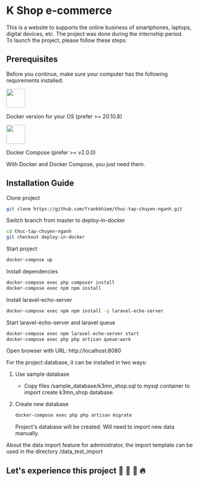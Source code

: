 # K Shop e-commerce

This is a website to supports the online business of smartphones, laptops, digital devices, etc. The project was done during the internship period.  
To launch the project, please follow these steps:


## Prerequisites

Before you continue, make sure your computer has the following requirements installed:  

<div>
  <a href="https://www.docker.com/" target="_blank">
    <img src="https://s3-ap-southeast-1.amazonaws.com/homepage-media/wp-content/uploads/2021/01/28133406/docker-banner.png" width="50px">
  </a>
  <p>Docker version for your OS (prefer >= 20.10.8)</p>
  <a href="https://www.docker.com/" target="_blank">
    <img src="https://www.docker.com/blog/wp-content/uploads/2020/02/Compose.png" width="50px">
  </a>
  <p>Docker Compose (prefer >= v2.0.0)</p>
</div>

With Docker and Docker Compose, you just need them.  

## Installation Guide

Clone project  
```bash
git clone https://github.com/frankkhiem/thuc-tap-chuyen-nganh.git
```

Switch branch from master to deploy-in-docker
```bash
cd thuc-tap-chuyen-nganh
git checkout deploy-in-docker
```

Start project
```bash
docker-compose up
```
Install dependencies
```bash
docker-compose exec php composer install
docker-compose exec npm npm install
```

Install laravel-echo-server
```bash
docker-compose exec npm npm install -g laravel-echo-server
```

Start laravel-echo-server and laravel queue
```bash
docker-compose exec npm laravel-echo-server start
docker-compose exec php php artisan queue:work
```

Open browser with URL: http://localhost:8080

For the project database, it can be installed in two ways:

1. Use sample database  
    - Copy files /sample_database/k3mn_shop.sql to mysql container to import create k3mn_shop database.
2. Create new database
    ```bash
    docker-compose exec php php artisan migrate
    ``` 

    Project's database will be created. Will need to import new data manually.

About the data import feature for administrator, the import template can be used in the directory /data_test_import 

## Let's experience this project 🙏 💪 🌟 🔥
